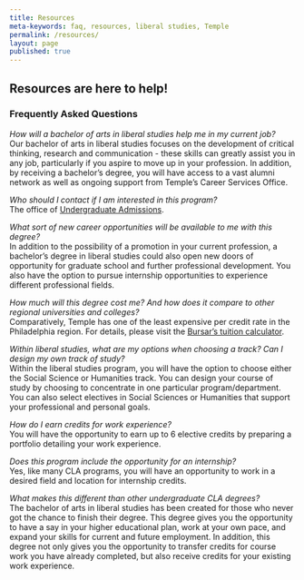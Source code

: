 ```yaml
---
title: Resources
meta-keywords: faq, resources, liberal studies, Temple
permalink: /resources/
layout: page
published: true
---
```

## Resources are here to help!

### Frequently Asked Questions

_How will a bachelor of arts in liberal studies help me in my current job?_ <br> 
Our bachelor of arts in liberal studies focuses on the development of critical thinking, research and communication - these skills can greatly assist you in any job, particularly if you aspire to move up in your profession. In addition, by receiving a bachelor’s degree, you will have access to a vast alumni network as well as ongoing support from Temple’s Career Services Office.

_Who should I contact if I am interested in this program?_ <br>
The office of [Undergraduate Admissions](http://admissions.temple.edu/apply).

_What sort of new career opportunities will be available to me with this degree?_ <br>
In addition to the possibility of a promotion in your current profession, a bachelor’s degree in liberal studies could also open new doors of opportunity for graduate school and further professional development. You also have the option to pursue internship opportunities to experience different professional fields.

_How much will this degree cost me? And how does it compare to other regional universities and colleges?_ <br>
Comparatively, Temple has one of the least expensive per credit rate in the Philadelphia region. For details, please visit the [Bursar’s tuition calculator](http://bursar.temple.edu/tuition-and-fees/tuition-rates).

_Within liberal studies, what are my options when choosing a track? Can I design my own track of study?_ <br>
Within the liberal studies program, you will have the option to choose either the Social Science or Humanities track. You can design your course of study by choosing to concentrate in one particular program/department. You can also select electives in Social Sciences or Humanities that support your professional and personal goals.

_How do I earn credits for work experience?_ <br>
You will have the opportunity to earn up to 6 elective credits by preparing a portfolio detailing your work experience.

_Does this program include the opportunity for an internship?_ <br>
Yes, like many CLA programs, you will have an opportunity to work in a desired field and location for internship credits.

_What makes this different than other undergraduate CLA degrees?_ <br>
The bachelor of arts in liberal studies has been created for those who never got the chance to finish their degree. This degree gives you the opportunity to have a say in your higher educational plan, work at your own pace, and expand your skills for current and future employment. In addition, this degree not only gives you the opportunity to transfer credits for course work you have already completed, but also receive credits for your existing work experience.
